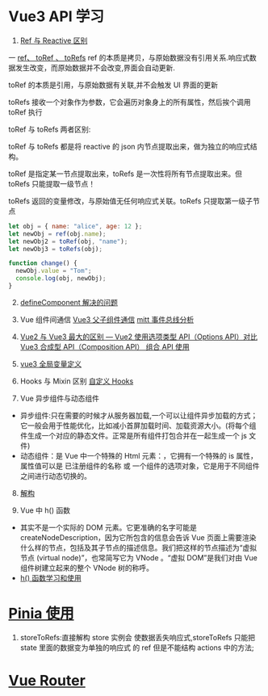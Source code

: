 <!--
 * @Author: TerryMin
 * @Date: 2021-12-11 15:17:15
 * @LastEditors: TerryMin
 * @LastEditTime: 2024-04-13 09:47:49
 * @Description: file not
-->

# Vue3 API 学习

1. [Ref 与 Reactive 区别](https://juejin.cn/post/7192994086255591480)

一 [ref、 toRef 、 toRefs](https://blog.csdn.net/cookcyq__/article/details/121618833)
ref 的本质是拷贝，与原始数据没有引用关系.响应式数据发生改变，而原始数据并不会改变,界面会自动更新.

toRef 的本质是引用，与原始数据有关联,并不会触发 UI 界面的更新

toRefs 接收一个对象作为参数，它会遍历对象身上的所有属性，然后挨个调用 toRef 执行

toRef 与 toRefs 两者区别:

toRef 与 toRefs 都是将 reactive 的 json 内节点提取出来，做为独立的响应式结构。

toRef 是指定某一节点提取出来，toRefs 是一次性将所有节点提取出来。但 toRefs 只能提取一级节点！

toRefs 返回的变量修改，与原始值无任何响应式关联。toRefs 只提取第一级子节点

```js
let obj = { name: "alice", age: 12 };
let newObj = ref(obj.name);
let newObj2 = toRef(obj, "name");
let newObj3 = toRefs(obj);

function change() {
  newObj.value = "Tom";
  console.log(obj, newObj);
}
```

2. [defineComponent 解决的问题](https://blog.csdn.net/qq_36157085/article/details/109498473)

3. Vue 组件间通信
   [Vue3 父子组件通信](https://juejin.cn/post/7069251532339806238#heading-34)
   [mitt 事件总线分析](https://juejin.cn/post/7056688469719908388)

4. [Vue2 与 Vue3 最大的区别 — Vue2 使用选项类型 API（Options API）对比 Vue3 合成型 API（Composition API） 组合 API 使用](https://juejin.cn/post/6976830388580646942)

5. [vue3 全局变量定义](https://blog.csdn.net/weixin_50077637/article/details/118693210)

6. Hooks 与 Mixin 区别
   [自定义 Hooks](https://juejin.cn/post/7083401842733875208)

7. Vue 异步组件与动态组件

- 异步组件:只在需要的时候才从服务器加载,一个可以让组件异步加载的方式；它一般会用于性能优化，比如减小首屏加载时间、加载资源大小。(将每个组件生成一个对应的静态文件。正常是所有组件打包合并在一起生成一个 js 文件)
- 动态组件：是 Vue 中一个特殊的 Html 元素：<component>，它拥有一个特殊的 is 属性，属性值可以是 已注册组件的名称 或 一个组件的选项对象，它是用于不同组件之间进行动态切换的。

8. [解构](https://juejin.cn/post/7220681627977515066)

9. Vue 中 h() 函数

- 其实不是一个实际的 DOM 元素。它更准确的名字可能是 createNodeDescription，因为它所包含的信息会告诉 Vue 页面上需要渲染什么样的节点，包括及其子节点的描述信息。我们把这样的节点描述为“虚拟节点 (virtual node)”，也常简写它为 VNode 。“虚拟 DOM”是我们对由 Vue 组件树建立起来的整个 VNode 树的称呼。
- [h() 函数学习和使用](https://blog.csdn.net/ganyingxie123456/article/details/135848963)



# [Pinia 使用](https://pinia.vuejs.org/zh/core-concepts/getters.html)

1. storeToRefs:直接解构 store 实例会 使数据丢失响应式,storeToRefs 只能把 state 里面的数据变为单独的响应式 的 ref 但是不能结构 actions 中的方法;

# [Vue Router](https://router.vuejs.org/zh/guide/)
